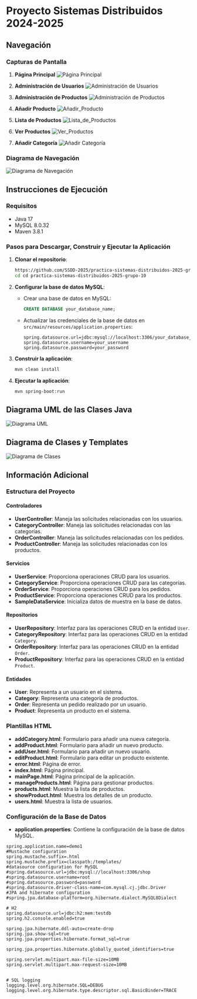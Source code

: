
# Proyecto Sistemas Distribuidos 2024-2025

## Navegación

### Capturas de Pantalla
<!-- Añade aquí las capturas de pantalla de las páginas principales de la aplicación -->
1. **Página Principal**
   ![Página Principal](src/main/resources/static/mainPage.png)

2. **Administración de Usuarios**
   ![Administración de Usuarios](src/main/resources/static/Administracion_usuarios.png)

3. **Administración de Productos**
   ![Administración de Productos](src/main/resources/static/manageProducts.png)

4. **Añadir Producto**
   ![Añadir_Producto](src/main/resources/static/addProduct.png)

5. **Lista de Productos**
   ![Lista_de_Productos](src/main/resources/static/ProductsList.png)

6. **Ver Productos**
   ![Ver_Productos](src/main/resources/static/availableProducts.png)

7. **Añadir Categoría**
   ![Añadir Categoría](src/main/resources/static/addCategory.png)


### Diagrama de Navegación
<!-- Añade aquí el diagrama de navegación de la aplicación -->
![Diagrama de Navegación](ruta/a/diagrama-navegacion.png)

## Instrucciones de Ejecución

### Requisitos
- Java 17
- MySQL 8.0.32
- Maven 3.8.1

### Pasos para Descargar, Construir y Ejecutar la Aplicación

1. **Clonar el repositorio**:
   ```sh
   https://github.com/SSDD-2025/practica-sistemas-distribuidos-2025-grupo-10.git
   cd cd practica-sistemas-distribuidos-2025-grupo-10
   ```

2. **Configurar la base de datos MySQL**:
    - Crear una base de datos en MySQL:
      ```sql
      CREATE DATABASE your_database_name;
      ```
    - Actualizar las credenciales de la base de datos en `src/main/resources/application.properties`:
      ```properties
      spring.datasource.url=jdbc:mysql://localhost:3306/your_database_name
      spring.datasource.username=your_username
      spring.datasource.password=your_password
      ```

3. **Construir la aplicación**:
   ```sh
   mvn clean install
   ```

4. **Ejecutar la aplicación**:
   ```sh
   mvn spring-boot:run
   ```

## Diagrama UML de las Clases Java
<!-- Añade aquí el diagrama UML de las clases Java -->
![Diagrama UML](src/main/resources/static/Diagrama_UML_de_clases.png)

## Diagrama de Clases y Templates

<!-- Añade aquí el diagrama de clases de la aplicación -->
![Diagrama de Clases](src/main/resources/static/Diagrama_de_clases_y_templates.png)

## Información Adicional

### Estructura del Proyecto

#### Controladores
- **UserController**: Maneja las solicitudes relacionadas con los usuarios.
- **CategoryController**: Maneja las solicitudes relacionadas con las categorías.
- **OrderController**: Maneja las solicitudes relacionadas con los pedidos.
- **ProductController**: Maneja las solicitudes relacionadas con los productos.

#### Servicios
- **UserService**: Proporciona operaciones CRUD para los usuarios.
- **CategoryService**: Proporciona operaciones CRUD para las categorías.
- **OrderService**: Proporciona operaciones CRUD para los pedidos.
- **ProductService**: Proporciona operaciones CRUD para los productos.
- **SampleDataService**: Inicializa datos de muestra en la base de datos.

#### Repositorios
- **UserRepository**: Interfaz para las operaciones CRUD en la entidad `User`.
- **CategoryRepository**: Interfaz para las operaciones CRUD en la entidad `Category`.
- **OrderRepository**: Interfaz para las operaciones CRUD en la entidad `Order`.
- **ProductRepository**: Interfaz para las operaciones CRUD en la entidad `Product`.

#### Entidades
- **User**: Representa a un usuario en el sistema.
- **Category**: Representa una categoría de productos.
- **Order**: Representa un pedido realizado por un usuario.
- **Product**: Representa un producto en el sistema.

### Plantillas HTML
- **addCategory.html**: Formulario para añadir una nueva categoría.
- **addProduct.html**: Formulario para añadir un nuevo producto.
- **addUser.html**: Formulario para añadir un nuevo usuario.
- **editProduct.html**: Formulario para editar un producto existente.
- **error.html**: Página de error.
- **index.html**: Página principal.
- **mainPage.html**: Página principal de la aplicación.
- **manageProducts.html**: Página para gestionar productos.
- **products.html**: Muestra la lista de productos.
- **showProduct.html**: Muestra los detalles de un producto.
- **users.html**: Muestra la lista de usuarios.
### Configuración de la Base de Datos
- **application.properties**: Contiene la configuración de la base de datos MySQL.

```properties
spring.application.name=demo1
#Mustache configuration
spring.mustache.suffix=.html
spring.mustache.prefix=classpath:/templates/
#datasource configuration for MySQL
#spring.datasource.url=jdbc:mysql://localhost:3306/shop
#spring.datasource.username=root
#spring.datasource.password=password
#spring.datasource.driver-class-name=com.mysql.cj.jdbc.Driver
#JPA and hibernate configuration
#spring.jpa.database-platform=org.hibernate.dialect.MySQL8Dialect

# H2
spring.datasource.url=jdbc:h2:mem:testdb
spring.h2.console.enabled=true

spring.jpa.hibernate.ddl-auto=create-drop
spring.jpa.show-sql=true
spring.jpa.properties.hibernate.format_sql=true

spring.jpa.properties.hibernate.globally_quoted_identifiers=true

spring.servlet.multipart.max-file-size=10MB
spring.servlet.multipart.max-request-size=10MB


# SQL logging
logging.level.org.hibernate.SQL=DEBUG
logging.level.org.hibernate.type.descriptor.sql.BasicBinder=TRACE

```
